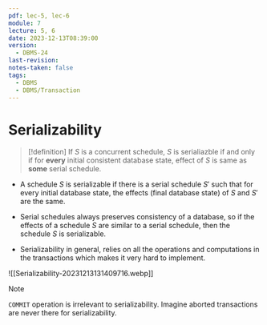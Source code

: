 ```yaml
---
pdf: lec-5, lec-6
module: 7
lecture: 5, 6
date: 2023-12-13T08:39:00
version:
  - DBMS-24
last-revision: 
notes-taken: false
tags:
  - DBMS
  - DBMS/Transaction
---
```

# Serializability

> [!definition] 
> If ${} S$ is a concurrent schedule, $S {}$ is serialiazble if and only if for **every** initial consistent database state, effect of ${} S {}$ is same as **some** serial schedule.


- A schedule ${} S$ is serializable if there is a serial schedule $S' {}$ such that for every initial database state, the effects (final database state) of ${} S$ and $S'$ are the same.

- Serial schedules always preserves consistency of a database, so if the effects of a schedule $S$ are similar to a serial schedule, then the schedule $S$ is serializable.
- Serializability in general, relies on all the operations and computations in the transactions which makes it very hard to implement.

![[Serializability-20231213131409716.webp]]


> [!NOTE] 
> `COMMIT` operation is irrelevant to serializability.
> Imagine aborted transactions are never there for serializability.
